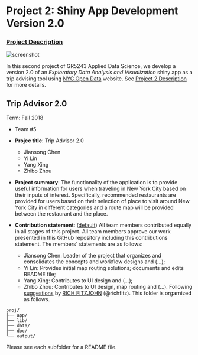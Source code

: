 # Project 2: Shiny App Development Version 2.0

### [Project Description](doc/project2_desc.md)

![screenshot](doc/screenshot2.png)

In this second project of GR5243 Applied Data Science, we develop a version 2.0 of an *Exploratory Data Analysis and Visualization* shiny app as a trip advising tool using [NYC Open Data](https://opendata.cityofnewyork.us/)  website. See [Project 2 Description](doc/project2_desc.md) for more details.  


## Trip Advisor 2.0
Term: Fall 2018

+ Team #5
+ **Projec title**: Trip Advisor 2.0
	+ Jiansong Chen
	+ Yi Lin
	+ Yang Xing
	+ Zhibo Zhou

+ **Project summary**: The functionality of the application is to provide useful information for users when traveling in New York City based on their inputs of interest. Specifically, recommended restaurants are provided for users based on their selection of place to visit around New York City in different categories and a route map will be provided between the restaurant and the place.

+ **Contribution statement**: ([default](doc/a_note_on_contributions.md)) All team members contributed equally in all stages of this project. All team members approve our work presented in this GitHub repository including this contributions statement. The members' statements are as follows:
	+ Jiansong Chen: Leader of the project that organizes and consolidates the concepts and workflow designs and (...);
	+ Yi Lin: Provides initial map routing solutions; documents and edits README file;
	+ Yang Xing: Contributes to UI design and (...);
	+ Zhibo Zhou:  Contributes to UI design, map routing and (...).
Following [suggestions](http://nicercode.github.io/blog/2013-04-05-projects/) by [RICH FITZJOHN](http://nicercode.github.io/about/#Team) (@richfitz). This folder is orgarnized as follows.

```
proj/
├── app/
├── lib/
├── data/
├── doc/
└── output/
```

Please see each subfolder for a README file.


